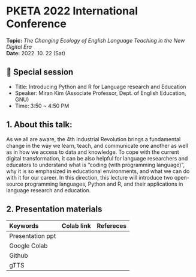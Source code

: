 # PKETA 2022 International Conference
**Topic:** _The Changing Ecology of English Language Teaching in the New Digital Era_  
**Date:** 2022. 10. 22 (Sat)


## 🔹 Special session
* Title: Introducing Python and R for Language research and Education
* Speaker: Miran Kim (Associate Professor, Dept. of English Education, GNU)
* Time: 3:50 ~ 4:50 PM

## 1. About this talk:

As we all are aware, the 4th Industrial Revolution brings a fundamental change in the way we learn, teach, and communicate one another as well as in how we access to data and knowledge. To cope with the current digital transformation, it can be also helpful for language researchers and educators to understand what is “coding (with programming language)”, why it is so emphasized in educational environments, and what we can do with it for our career. In this direction, this lecture will introduce two open-source programming languages, Python and R, and their applications in language research and education.  

## 2. Presentation materials

| Keywords  | Colab link  | Refereces  |
|:---|:---|:---|
| Presentation ppt  |   |   |
| Google Colab  |   |   |
| Github  |   |   |
| gTTS  |   |   |



